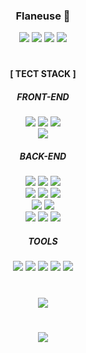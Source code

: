 <div align="center">
  <h3>Flaneuse 👣</h3>
  <a href="https://www.notion.so/Flaneuse-2d5ac550cc534edda4f0346c86c405bd?pvs=4"(https://www.notion.so/seikim/Sei-Kim-2d5ac550cc534edda4f0346c86c405bd?pvs=4)" target="_blank"><img src="https://img.shields.io/badge/Notion-000000?style=flat&logo=Notion&&logoColor=white"/></a>
  <a href="https://ksiiem.github.io/" target="_blank"><img src="https://img.shields.io/badge/GitHubBlog-181717?style=flat&logo=GitHub&&logoColor=white"/></a>
  <a href="mailto:flaneuse32@gmail.com" target="_blank"><img src="https://img.shields.io/badge/Gmail-EA4335?style=flat&logo=Gmail&logoColor=white&link=mailto:flaneuse32@gmail.com"></a>
  <a href="https://hits.seeyoufarm.com"><img src="https://hits.seeyoufarm.com/api/count/incr/badge.svg?url=https%3A%2F%2Fgithub.com%2Fesseikim%2F&count_bg=%23000000&title_bg=%23000000&icon=github.svg&icon_color=%23FFFFFF&title=GitHub&edge_flat=false"/></a>
</div>

#

<!--
**esseikim/esseikim** is a ✨ _special_ ✨ repository because its `README.md` (this file) appears on your GitHub profile.

Here are some ideas to get you started:

- 🔭 I’m currently working on ...
- 🌱 I’m currently learning ...
- 👯 I’m looking to collaborate on ...
- 🤔 I’m looking for help with ...
- 💬 Ask me about ...
- 📫 How to reach me: ...
- 😄 Pronouns: ...
- ⚡ Fun fact: ...
-->
<div align=center>

  <h4> [ TECT STACK ] </h4>

  <h5>FRONT-END</h5>
  <img src="https://img.shields.io/badge/html5-E34F26?style=for-the-badge&logo=html5&logoColor=white"> 
  <img src="https://img.shields.io/badge/css-1572B6?style=for-the-badge&logo=css3&logoColor=white">
  <img src="https://img.shields.io/badge/javascript-F7DF1E?style=for-the-badge&logo=javascript&logoColor=black">
  <br>
  <img src="https://img.shields.io/badge/bootstrap-7952B3?style=for-the-badge&logo=bootstrap&logoColor=white">
  
  <br>

  <h5>BACK-END</h5>
  <img src="https://img.shields.io/badge/java-007396?style=for-the-badge&logo=java&logoColor=white"> 
  <img src="https://img.shields.io/badge/python-3776AB?style=for-the-badge&logo=python&logoColor=white">
  <img src="https://img.shields.io/badge/c-A8B9CC?style=for-the-badge&logo=c&logoColor=white"> 

  <br>
  
  <img src="https://img.shields.io/badge/spring-6DB33F?style=for-the-badge&logo=spring&logoColor=white">
  <img src="https://img.shields.io/badge/spring%20boot-6DB33F?style=for-the-badge&logo=springboot&logoColor=white"> 
  <img src="https://img.shields.io/badge/thymeleaf-005F0F?style=for-the-badge&logo=thymeleaf&logoColor=white">

  <br>
  <img src="https://img.shields.io/badge/oracle-F80000?style=for-the-badge&logo=oracle&logoColor=white"> 
  <img src="https://img.shields.io/badge/mysql-4479A1?style=for-the-badge&logo=mysql&logoColor=white"> 

  <br>

  <img src="https://img.shields.io/badge/apache tomcat-F8DC75?style=for-the-badge&logo=apachetomcat&logoColor=white">
  <img src="https://img.shields.io/badge/gradle-02303A?style=for-the-badge&logo=gradle&logoColor=white">  
  <img src="https://img.shields.io/badge/jquery-0769AD?style=for-the-badge&logo=jquery&logoColor=white">
  
  <br>
  
  <h5>TOOLS</h5>
  <img src="https://img.shields.io/badge/github-181717?style=for-the-badge&logo=github&logoColor=white">
  <img src="https://img.shields.io/badge/git-F05032?style=for-the-badge&logo=git&logoColor=white">
  <img src="https://img.shields.io/badge/eclipse-2C2255?style=for-the-badge&logo=eclipse&logoColor=white">
  <img src="https://img.shields.io/badge/intellijidea-000000?style=for-the-badge&logo=intellijidea&logoColor=white">
  <img src="https://img.shields.io/badge/googlecolab-F9AB00?style=for-the-badge&logo=googlecolab&logoColor=white">
  
  <br>

  #
  <div align="center">
    <img src="https://github-readme-stats.vercel.app/api/top-langs/?username=esseikim&layout=compact" />
  </div>
  
  #
  <div align="center">
    <img src="https://mazassumnida.wtf/api/v2/generate_badge?boj=ksiiem">
  </div>
</div>

